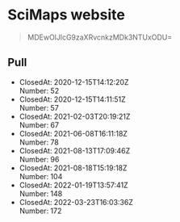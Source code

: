 # SciMaps website

> MDEwOlJlcG9zaXRvcnkzMDk3NTUxODU=

## Pull


 - ClosedAt: 2020-12-15T14:12:20Z <br> Number: 52
 - ClosedAt: 2020-12-15T14:11:51Z <br> Number: 57
 - ClosedAt: 2021-02-03T20:19:21Z <br> Number: 67
 - ClosedAt: 2021-06-08T16:11:18Z <br> Number: 78
 - ClosedAt: 2021-08-13T17:09:46Z <br> Number: 96
 - ClosedAt: 2021-08-18T15:19:18Z <br> Number: 104
 - ClosedAt: 2022-01-19T13:57:41Z <br> Number: 148
 - ClosedAt: 2022-03-23T16:03:36Z <br> Number: 172

